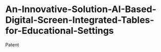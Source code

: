 # An-Innovative-Solution-AI-Based-Digital-Screen-Integrated-Tables-for-Educational-Settings
Patent 
